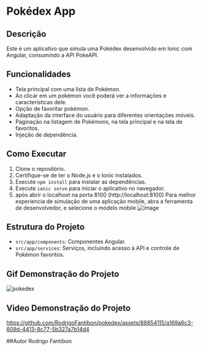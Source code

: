 # Pokédex App

## Descrição
Este é um aplicativo que simula uma Pokédex desenvolvido em Ionic com Angular, consumindo a API PokeAPI.

## Funcionalidades
- Tela principal com uma lista de Pokémon.
- Ao clicar em um pokémon você poderá ver a informações e características dele.
- Opção de favoritar pokémon.
- Adaptação da interface do usuário para diferentes orientações móveis.
- Paginação na listagem de Pokémons, na tela principal e na tela de favoritos.
- Injeção de dependência.

## Como Executar
1. Clone o repositório.
2. Certifique-se de ter o Node.js e o Ionic instalados.
3. Execute `npm install` para instalar as dependências.
4. Execute `ionic serve` para iniciar o aplicativo no navegador.
5. após abrir o localhost na porta 8100 (http://localhost:8100)
Para melhor experiencia de simulação de uma aplicação mobile, abra a ferramenta de desenvolvedor, e selecione o modelo mobile
![image](https://github.com/RodrigoFantibon/pokedex/assets/88854115/968c846a-b8b7-4751-b19e-5d3157f5165a)

 
## Estrutura do Projeto
- `src/app/components`: Componentes Angular.
- `src/app/services`: Serviços, incluindo acesso à API e controle de Pokémon favoritos.



## Gif Demonstração do Projeto
![pokedex](https://github.com/RodrigoFantibon/pokedex/assets/88854115/9b58fcec-734d-4acf-b10c-8727fdb456e4)


## Video Demonstração do Projeto
https://github.com/RodrigoFantibon/pokedex/assets/88854115/a169a6c3-609d-4413-8c77-5b327a7b14d4



##Autor
Rodrigo Fantibon
